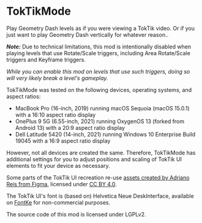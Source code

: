 # TokTikMode

Play Geometry Dash levels as if you were viewing a TokTik video. Or if you just want to play Geometry Dash vertically for whatever reason..

<cy>***_Note:_*** Due to technical limitations, this mod is intentionally disabled when playing levels that use Rotate/Scale triggers, including Area Rotate/Scale triggers and Keyframe triggers.</c>

<cr>*While you can enable this mod on levels that use such triggers, doing so will very likely break a level's gameplay.*</c>

TokTikMode was tested on the following devices, operating systems, and aspect ratios:
- MacBook Pro (16-inch, 2019) running macOS Sequoia (macOS 15.0.1) with a 16:10 aspect ratio display
- OnePlus 9 5G (6.55-inch, 2021) running OxygenOS 13 (forked from Android 13) with a 20:9 aspect ratio display
- Dell Latitude 5420 (14-inch, 2021) running Windows 10 Enterprise Build 19045 with a 16:9 aspect ratio display

However, not all devices are created the same. Therefore, TokTikMode has additional settings for you to adjust positions and scaling of TokTik UI elements to fit your device as necessary.

Some parts of the TokTik UI recreation re-use [assets created by Adriano Reis from Figma](https://www.figma.com/community/file/865012298664294326/tiktok-ui-mockup-fully-customizable), licensed under [CC BY 4.0](https://creativecommons.org/licenses/by/4.0/).

The TokTik UI's font is (based on) Helvetica Neue DeskInterface, available on [FontKe](https://eng.fontke.com/font/106860486/download/) for non-commercial purposes.

The source code of this mod is licensed under LGPLv2.